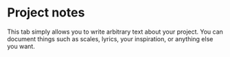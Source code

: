 # Project notes

This tab simply allows you to write arbitrary text about your project.  You
can document things such as scales, lyrics, your inspiration, or anything
else you want.
